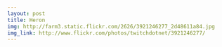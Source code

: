 ```yaml
---
layout: post
title: Heron
img: http://farm3.static.flickr.com/2626/3921246277_2d48611a84.jpg
img_link: http://www.flickr.com/photos/twitchdotnet/3921246277/
---
```

